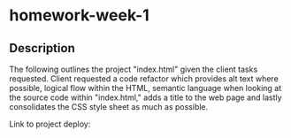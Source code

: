 # homework-week-1

## Description

The following outlines the project "index.html" given the client tasks requested. Client requested a code refactor which provides alt text where possible, logical flow within the HTML, semantic language when looking at the source code within "index.html," adds a title to the web page and lastly consolidates the CSS style sheet as much as possible. 

Link to project deploy:
